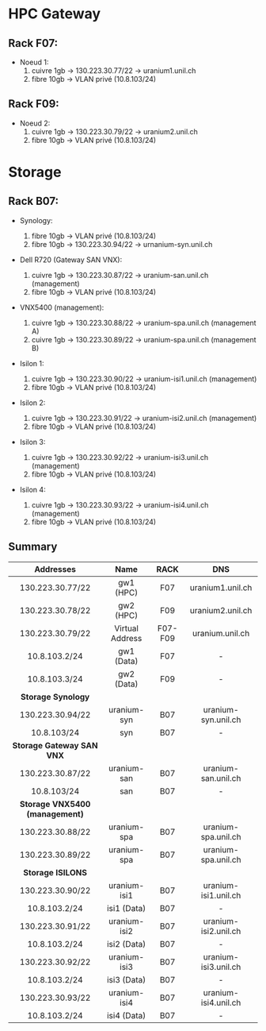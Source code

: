 # HPC Gateway

## Rack F07:

* Noeud 1:
    1. cuivre 1gb -> 130.223.30.77/22 -> uranium1.unil.ch 
    2. fibre 10gb -> VLAN privé (10.8.103/24)

## Rack F09:
* Noeud 2:
    1. cuivre 1gb -> 130.223.30.79/22 -> uranium2.unil.ch
    2. fibre 10gb -> VLAN privé (10.8.103/24)


# Storage 

## Rack B07:

* Synology:
    1. fibre 10gb -> VLAN privé (10.8.103/24)
    2. fibre 10gb -> 130.223.30.94/22 -> urnanium-syn.unil.ch

* Dell R720 (Gateway SAN VNX):
    1. cuivre 1gb -> 130.223.30.87/22 -> uranium-san.unil.ch (management)
    2. fibre 10gb -> VLAN privé (10.8.103/24)

* VNX5400 (management):
    1. cuivre 1gb -> 130.223.30.88/22 -> uranium-spa.unil.ch (management A)
    2. cuivre 1gb -> 130.223.30.89/22 -> uranium-spa.unil.ch (management B)

* Isilon 1:
    1. cuivre 1gb -> 130.223.30.90/22 -> uranium-isi1.unil.ch (management)
    2. fibre 10gb -> VLAN privé (10.8.103/24)

* Isilon 2:
    1. cuivre 1gb -> 130.223.30.91/22 -> uranium-isi2.unil.ch (management)
    2. fibre 10gb -> VLAN privé (10.8.103/24)

* Isilon 3:
    1. cuivre 1gb -> 130.223.30.92/22 -> uranium-isi3.unil.ch (management)
    2. fibre 10gb -> VLAN privé (10.8.103/24)

* Isilon 4:
    1. cuivre 1gb -> 130.223.30.93/22 -> uranium-isi4.unil.ch (management)
    2. fibre 10gb -> VLAN privé (10.8.103/24)
    
    
## Summary

| Addresses | Name |    RACK    |   DNS |
|:-----:|:--------:|:--------:|:--------:|
|   130.223.30.77/22  |   gw1 (HPC)    |    F07    | uranium1.unil.ch   |
|   130.223.30.78/22  |   gw2 (HPC)   | F09 |uranium2.unil.ch   |
|   130.223.30.79/22  |   Virtual Address    |    F07-F09    | uranium.unil.ch  |
|   10.8.103.2/24  |   gw1 (Data)  |    F07 |   -   |
|   10.8.103.3/24  |   gw2 (Data)   |   F09 |   -   |
|   **Storage Synology**  |    |    |     |
|   130.223.30.94/22  |   uranium-syn   |   B07 |   uranium-syn.unil.ch    |
|   10.8.103/24  |   syn   |   B07 |   -    |
|   **Storage Gateway SAN VNX**  |    |    |     |
|   130.223.30.87/22  |   uranium-san   |   B07 |   uranium-san.unil.ch    |
|   10.8.103/24  |   san   |   B07 |   -    |
|   **Storage VNX5400 (management)**  |    |    |     |
|   130.223.30.88/22  |   uranium-spa   |   B07 |   uranium-spa.unil.ch    |
|   130.223.30.89/22  |   uranium-spa   |   B07 |   uranium-spa.unil.ch    |
|   **Storage ISILONS**  |    |    |     |
|   130.223.30.90/22  |   uranium-isi1   |   B07 |   uranium-isi1.unil.ch    |
|   10.8.103.2/24  |   isi1 (Data)  |    B07 |   -   |
|   130.223.30.91/22  |   uranium-isi2   |   B07 |   uranium-isi2.unil.ch    |
|   10.8.103.2/24  |   isi2 (Data)  |    B07 |   -   |
|   130.223.30.92/22  |   uranium-isi3   |   B07 |   uranium-isi3.unil.ch    |
|   10.8.103.2/24  |   isi3 (Data)  |    B07 |   -   |
|   130.223.30.93/22  |   uranium-isi4   |   B07 |   uranium-isi4.unil.ch    |
|   10.8.103.2/24  |   isi4 (Data)  |    B07 |   -   |


